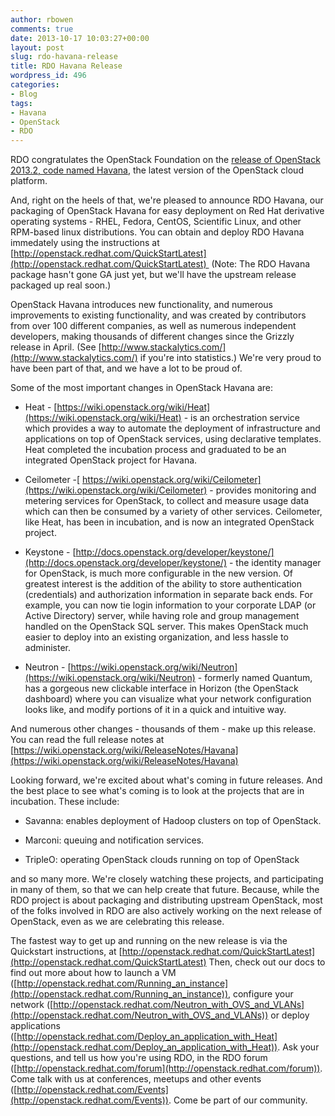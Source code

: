 ```yaml
---
author: rbowen
comments: true
date: 2013-10-17 10:03:27+00:00
layout: post
slug: rdo-havana-release
title: RDO Havana Release
wordpress_id: 496
categories:
- Blog
tags:
- Havana
- OpenStack
- RDO
---
```


RDO congratulates the OpenStack Foundation on the [release of OpenStack 2013.2, code named Havana](http://www.openstack.org/software/havana/press-release), the latest version of the OpenStack cloud platform.




And, right on the heels of that, we're pleased to announce RDO Havana, our packaging of OpenStack Havana for easy deployment on Red Hat derivative operating systems - RHEL, Fedora, CentOS, Scientific Linux, and other RPM-based linux distributions. You can obtain and deploy RDO Havana immedately using the instructions at [http://openstack.redhat.com/QuickStartLatest](http://openstack.redhat.com/QuickStartLatest)  (Note: The RDO Havana package hasn't gone GA just yet, but we'll have the upstream release packaged up real soon.)


OpenStack Havana introduces new functionality, and numerous improvements to existing functionality, and was created by contributors from over 100 different companies, as well as numerous independent developers, making thousands of different changes since the Grizzly release in April. (See [http://www.stackalytics.com/](http://www.stackalytics.com/) if you're into statistics.) We're very proud to have been part of that, and we have a lot to be proud of.

Some of the most important changes in OpenStack Havana are:

* Heat - [https://wiki.openstack.org/wiki/Heat](https://wiki.openstack.org/wiki/Heat) - is an orchestration service which provides a way to automate the deployment of infrastructure and applications on top of OpenStack services, using declarative templates. Heat completed the incubation process and graduated to be an integrated OpenStack project for Havana.

* Ceilometer -[ https://wiki.openstack.org/wiki/Ceilometer](https://wiki.openstack.org/wiki/Ceilometer) - provides monitoring and metering services for OpenStack, to collect and measure usage data which can then be consumed by a variety of other services. Ceilometer, like Heat, has been in incubation, and is now an integrated OpenStack project.

* Keystone - [http://docs.openstack.org/developer/keystone/](http://docs.openstack.org/developer/keystone/) - the identity manager for OpenStack, is much more configurable in the new version. Of greatest interest is the addition of the ability to store authentication (credentials) and authorization information in separate back ends. For example, you can now tie login information to your corporate LDAP (or Active Directory) server, while having role and group management handled on the OpenStack SQL server. This makes OpenStack much easier to deploy into an existing organization, and less hassle to administer.

* Neutron - [https://wiki.openstack.org/wiki/Neutron](https://wiki.openstack.org/wiki/Neutron) - formerly named Quantum, has a gorgeous new clickable interface in Horizon (the OpenStack dashboard) where you can visualize what your network configuration looks like, and modify portions of it in a quick and intuitive way.

And numerous other changes - thousands of them - make up this release. You can read the full release notes at [https://wiki.openstack.org/wiki/ReleaseNotes/Havana](https://wiki.openstack.org/wiki/ReleaseNotes/Havana)

Looking forward, we're excited about what's coming in future releases. And the best place to see what's coming is to look at the projects that are in incubation. These include:

* Savanna: enables deployment of Hadoop clusters on top of OpenStack.


* Marconi: queuing and notification services.




* TripleO: operating OpenStack clouds running on top of OpenStack


and so many more. We're closely watching these projects, and participating in many of them, so that we can help create that future. Because, while the RDO project is about packaging and distributing upstream OpenStack, most of the folks involved in RDO are also actively working on the next release of OpenStack, even as we are celebrating this release.

The fastest way to get up and running on the new release is via the Quickstart instructions, at [http://openstack.redhat.com/QuickStartLatest](http://openstack.redhat.com/QuickStartLatest) Then, check out our docs to find out more about how to launch a VM ([http://openstack.redhat.com/Running_an_instance](http://openstack.redhat.com/Running_an_instance)), configure your network ([http://openstack.redhat.com/Neutron_with_OVS_and_VLANs](http://openstack.redhat.com/Neutron_with_OVS_and_VLANs)) or deploy applications ([http://openstack.redhat.com/Deploy_an_application_with_Heat](http://openstack.redhat.com/Deploy_an_application_with_Heat)). Ask your questions, and tell us how you're using RDO, in the RDO forum ([http://openstack.redhat.com/forum](http://openstack.redhat.com/forum)). Come talk with us at conferences, meetups and other events ([http://openstack.redhat.com/Events](http://openstack.redhat.com/Events)). Come be part of our community.
